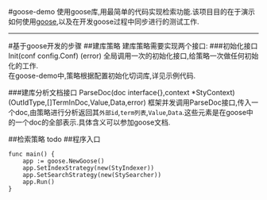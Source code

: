#goose-demo
使用goose库,用最简单的代码实现检索功能.该项目目的在于演示如何使用[goose](https://github.com/getwe/goose),以及在开发goose过程中同步进行的测试工作.
***
#基于goose开发的步骤
##建库策略
建库策略需要实现两个接口:
###初始化接口
    Init(conf config.Conf) (error)
全局调用一次的初始化接口,给策略一次做任何初始化的工作.  
在goose-demo中,策略根据配置初始化切词库,详见示例代码.    
    
###建库分析文档接口
    ParseDoc(doc interface{},context *StyContext) (OutIdType,[]TermInDoc,Value,Data,error)
框架并发调用ParseDoc接口,传入一个doc,由策略进行分析返回其`外部id`,`term列表`,`Value`,`Data`.这些元素是在goose中的一个doc的全部表示.具体含义可以参加goose文档.
    
##检索策略
todo
##程序入口

    func main() {
    	app := goose.NewGoose()
    	app.SetIndexStrategy(new(StyIndexer))
    	app.SetSearchStrategy(new(StySearcher))
    	app.Run()
    }
